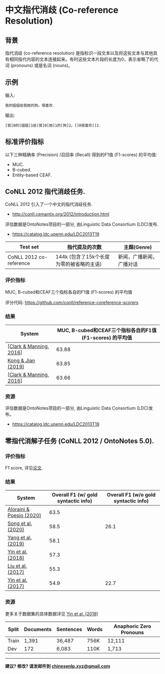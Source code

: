 # 中文指代消歧 (Co-reference Resolution)

## 背景

指代消歧 (co-reference resolution) 是指标识一段文本以及将这些文本与其他具有相同指代内容的文本连接起来。有时这些文本片段的长度为0，表示省略了的代词 (pronouns) 或是名词 (nouns)。

## 示例

输入:
```
我的姐姐给我她的狗。很喜欢.
```

输出: 

```
[我]0的[姐姐]1给[我]0[她]1的[狗]2。[]0很喜欢[]2.

```

## 标准评价指标

以下三种精确率 (Precision) /召回率 (Recall) 得到的F1值 (F1-scores) 的平均值:
- MUC.  
- B-cubed.  
- Entity-based CEAF.  


## <span class="t">CoNLL 2012 指代消歧任务</span>.

CoNLL 2012 引入了一个中文的指代消歧任务.
- http://conll.cemantix.org/2012/introduction.html 

评估数据是OntoNotes项目的一部分, 由Linguistic Data Consortium (LDC)发布.
- https://catalog.ldc.upenn.edu/LDC2013T19 

|  Test set | 指代提及的次数 | 主题(Genre) |
| --- | --- | --- |
| CoNLL 2012 co-reference | 144k (包含了15k个长度为零的被省略的主语) | 新闻，广播新闻，广播对话 |


### 评价指标

MUC, B-cubed和CEAF三个指标各自的F1值 (F1-scores) 的平均值

评分代码: https://github.com/conll/reference-coreference-scorers 

### 结果

|  System | MUC, B-cubed和CEAF三个指标各自的F1值 (F1-scores) 的平均值 |
| --- | --- |
|  [[Clark & Manning, 2016](https://nlp.stanford.edu/static/pubs/clark2016deep.pdf)] | 63.88 |
|  [Kong & Jian (2019)](https://www.ijcai.org/Proceedings/2019/700) | 63.85 |
|  [[Clark & Manning, 2016](https://nlp.stanford.edu/static/pubs/clark2016improving.pdf)] | 63.66 |

### 资源

评估数据是OntoNotes项目的一部分, 由Linguistic Data Consortium (LDC)发布。
- https://catalog.ldc.upenn.edu/LDC2013T19 


## <span class="t">零指代消解子任务 (CoNLL 2012 / OntoNotes 5.0)</span>.


### 评价指标

F1 score, 详见[论文](https://www.aclweb.org/anthology/D07-1057.pdf).

### 结果

|  System | Overall F1 (w/ gold syntactic info) | Overall F1 (w/o gold syntactic info) |
| --- | --- | --- |
|  [Aloraini & Poesio (2020)](https://www.aclweb.org/anthology/2020.lrec-1.11/) | 63.5 | |
|  [Song et al. (2020)](https://www.aclweb.org/anthology/2020.acl-main.482/) | 58.5 | 26.1 |
|  [Yang et al. (2019)](https://www.aclweb.org/anthology/W19-4108/) | 58.1 | |
|  [Yin et al. (2018)](https://www.aclweb.org/anthology/C18-1002/) | 57.3 | |
|  [Liu et al. (2017)](https://www.aclweb.org/anthology/P17-1010/) | 55.3 | |
|  [Yin et al. (2017)](https://www.aclweb.org/anthology/D17-1135/) | 54.9 | 22.7 |


### 资源

更多关于数据集的具体数据详见 [Yin et al. (2018)](https://www.aclweb.org/anthology/C18-1002/)

| Split | Documents | Sentences | Words | Anaphoric Zero Pronouns | 
| --- | --- | --- | --- | --- |
|  Train | 1,391 | 36,487 | 756K | 12,111 |
|  Dev | 172 | 6,083 | 110K | 1,713 |


---

**建议? 修改? 请发邮件到 [chinesenlp.xyz@gmail.com](mailto:chinesenlp.xyz@gmail.com)**


